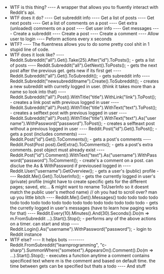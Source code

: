 - WTF is this thing?
---- A wrapper that allows you to fluently interact with Reddit's api.
- WTF does it do?
---- Get subreddit info
---- Get a list of posts
---- Get next posts
---- Get a list of comments on a post
---- Get extra (unloaded) comments on a post
---- Get user info
---- Get messages
---- Create a subreddit
---- Create a post
---- Create a comment
---- Allow user to login
---- Peform actions every x seconds
- WTF?
---- The fluentness allows you to do some pretty cool shit in 1 stupid line of code.
- WTF does it look like?
---- Reddit.Subreddit("all").Get().Take(25).After("id").ToPosts();                                                        - gets a list of posts
---- Reddit.Subreddit("all").GetNext().ToPosts();                                                                         - gets the next post after the previous get. gets new if its first get
---- Reddit.Subreddit("all").Get().ToSubreddit();                                                                         - gets subreddit info
---- Reddit.Subreddit("newsubredditname").Create().ToSubreddit();														  - creates a new subreddit with curretly logged in user. (think it takes more than a name so look into that)
---- Reddit.Subreddit("all").Post().WithTitle("title").WithLink("link").ToPost();                                         - creates a link post with previous logged in user
---- Reddit.Subreddit("all").Post().WithTitle("title").WithText("text").ToPost();                                         - creates a selftext post with previous logged in user
---- Reddit.Subreddit("all").Post().WithTitle("title").WithText("text").As("username").WithPassword("password").ToPost(); - creates a selfteaxt post without a previous logged in user
---- Reddit.Post("id").Get().ToPost();  																				  - gets a post (includes comments)
---- Reddit.Post("id").Get().ToComments();																				  - gets a post's comments
---- Reddit.Post(Post post).GetExtra().ToComments();																	  - gets a post's extra comments. post object must already exist
---- Reddit.Post("id").Comment().WithText("text").As("username").WithPassword("password").ToComment();					  - create's a comment on a post. can disclue the As & WithPassword if previoused logged in
---- Reddit.User("username").GetOverview();																				  - gets a user's (public) profile
---- Reddit.Me().Get().ToUserInfo();																				      - gets the currently logged in user's (private) profile (might have to create specific gets for the different pages; saved, etc... & might want to rename ToUserInfo so it doesnt match the public user's method name) // oh you had to scroll over? man up you little bitch
---- Reddit.Me().Get().Messages() todo todo todo todo todo todo todo todo todo todo todo todo todo todo todo todo todo    - gets the curretly logged in user's messages (have to learn how paging works for that)
---- Reddit.Every(10).Minutes().And(30).Seconds().Do(m => m.FromSubreddit ...).Start().Stop();                            - performs any of the above actions on a timer. can start and stop
---- Reddit.Login().As("username").WithPassword("password");															  - login to Reddit instance
- WTF else?
---- It helps bots
-------- Reddit.FromSubreddit("learnprogramming", "c-sharp").SummonWhere("sometext").AppearsOn().Comment().Do(m => ...).Start().Stop();   - executes a function anytime a comment contains specificed text where m is the comment and based on default time. the time between gets can be specified but thats a todo
---- And stuff